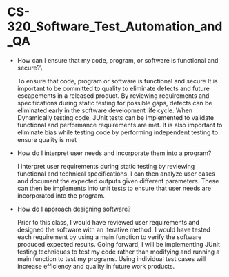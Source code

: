 # CS-320_Software_Test_Automation_and_QA

- How can I ensure that my code, program, or software is functional and secure?\
  
    To ensure that code, program or software is functional and secure It is important to be committed to quality to eliminate defects and future escapements in a released product. By reviewing requirements and specifications during static testing for possible gaps, defects can be eliminated early in the software development life cycle. When Dynamically testing code, JUnit tests can be implemented to validate functional and performance requirements are met. It is also important to eliminate bias while testing code by performing independent testing to ensure quality is met

- How do I interpret user needs and incorporate them into a program?
  
    I interpret user requirements during static testing by reviewing functional and technical specifications. I can then analyze user cases and document the expected outputs given different parameters. These can then be implements into unit tests to ensure that user needs are incorporated into the program. 

- How do I approach designing software?
  
    Prior to this class, I would have reviewed user requirements and designed the software with an iterative method. I would have tested each requirement by using a main function to verify the software produced expected results. Going forward, I will be implementing JUnit testing techniques to test my code rather than modifying and running a main function to test my programs. Using individual test cases will increase efficiency and quality in future work products. 
